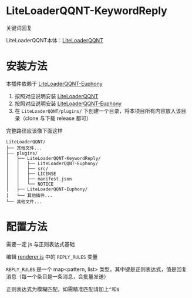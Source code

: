 # LiteLoaderQQNT-KeywordReply
关键词回复

LiteLoaderQQNT本体：[LiteLoaderQQNT](https://github.com/LiteLoaderQQNT/LiteLoaderQQNT)

# 安装方法

本插件依赖于 [LiteLoaderQQNT-Euphony](https://github.com/xtaw/LiteLoaderQQNT-Euphony)

1. 按照对应说明安装 [LiteLoaderQQNT](https://github.com/LiteLoaderQQNT/LiteLoaderQQNT)
2. 按照对应说明安装 [LiteLoaderQQNT-Euphony](https://github.com/xtaw/LiteLoaderQQNT-Euphony)
3. 在 `LiteLoaderQQNT/plugins/` 下创建一个目录，将本项目所有内容放入该目录（clone 与下载 release 都可）

完整路径应该像下面这样

```text
LiteLoaderQQNT/
├── 其他文件...
├── plugins/
│   ├── LiteLoaderQQNT-KeywordReply/
│   │   ├── LiteLoaderQQNT-Euphony/
│   │   ├── src/
│   │   ├── LICENSE
│   │   ├── manifest.json
│   │   └── NOTICE
│   ├── LiteLoaderQQNT-Euphony/
│   └── 其他插件...
└── 其他文件...
```

# 配置方法
需要一定 js 与正则表达式基础

编辑 [renderer.js](src/renderer.js) 中的 `REPLY_RULES` 变量

`REPLY_RULES` 是一个 map<pattern, list<string>> 类型，其中键是正则表达式，值是回复消息（每一个条目是一条消息，会批量发送）

正则表达式为模糊匹配，如需精准匹配请加上`^`和`$`